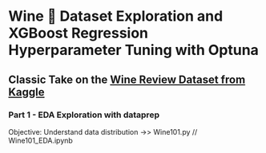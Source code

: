 # Wine 🍷 Dataset Exploration and XGBoost Regression Hyperparameter Tuning with Optuna

## Classic Take on the [Wine Review Dataset from Kaggle](https://www.kaggle.com/zynicide/wine-reviews)

### Part 1 - EDA Exploration with dataprep
Objective: Understand data distribution ->> Wine101.py // Wine101_EDA.ipynb


